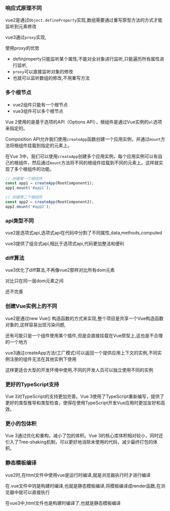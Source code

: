 ### 响应式原理不同

vue2是通过`Object.defineProperty`实现,数组需要通过重写原型方法的方式才能监听到元素修改

vue3通过`proxy`实现,

使用proxy的优势

- definproperty只能监听某个属性,不能对全对象进行监听,只能遍历所有属性进行监听,
- `proxy`可以直接监听对象的修改
- 也就可以监听数组的修改,不用重写方法

### 多个根节点

- vue2组件只能有一个根节点
- vue3组件可以多个根节点

Vue 2使用的是基于选项的API（Options API），根组件是通过Vue实例的`el`选项来指定的。

Composition API允许我们使用`createApp`函数创建一个应用实例，并通过`mount`方法将根组件挂载到指定的元素上。

在Vue 3中，我们可以使用`createApp`创建多个应用实例，每个应用实例可以有自己的根组件，然后通过`mount`方法将不同的根组件挂载到不同的元素上。这样就实现了多个根组件的功能。

```js
// 创建第一个根组件
const app1 = createApp(RootComponent1);
app1.mount('#app1');

// 创建第二个根组件
const app2 = createApp(RootComponent2);
app2.mount('#app2');

```



### api类型不同

vue2是选项式api,选项式api在代码中分割了不同属性,data,methods,computed

vue3提供了组合式api,相比于选项式api,代码更加整洁和便利

### diff算法

vue3优化了diff算法,不再像vue2那样对比所有dom元素

对比只在同一层dom元素之间

还不完善

### 创建Vue实例上的不同

vue2是通过new Vue() 构造函数的方式来实现,整个项目是共享一个Vue构造函数对象的,这样容易出现污染问题,

还有可能只是一个组件使用某个插件,但是会直接挂载在Vue原型上,这也是不合理的一个地方

vue3通过createApp方法(工厂模式)可以返回一个提供应用上下文的实例,不同实例注册的组件无法在其他实例下使用

这样更适合大型的开发环境中使用,不同的开发人员可以独立使用不同的实例

### 更好的TypeScript支持

Vue 3对TypeScript的支持更加完善。Vue 3使用了TypeScript重新编写，提供了更好的类型推导和类型检查，使得在使用TypeScript开发Vue应用时更加友好和高效。

### 更小的包体积

Vue 3通过优化和重构，减小了包的体积。Vue 3的核心库体积相对较小，同时还引入了Tree-shaking机制，可以更好地消除未使用的代码，减少最终打包的体积。

### 静态模板编译

vue2时,在html文件中使用vue是运行时编译,就是浏览器执行时才进行编译

在.vue文件中则是构建时编译,也就是静态模板编译,将模板编译成render函数,在浏览器中就可以直接执行

在vue3中,html文件也是构建时编译了,也就是静态模板编译
